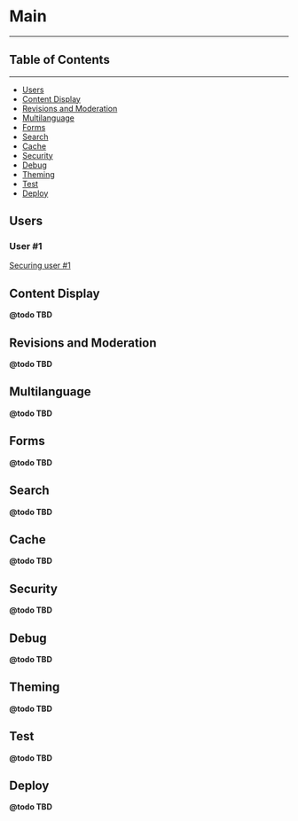 # Main
* * *

## Table of Contents
* * *

- [Users](#users)
- [Content Display](#content)
- [Revisions and Moderation](#revision)
- [Multilanguage](#multilanguage)
- [Forms](#forms)
- [Search](#search)
- [Cache](#cache)
- [Security](#security)
- [Debug](#debug)
- [Theming](#theming)
- [Test](#testing)
- [Deploy](#deployment)

## Users

### User #1

[Securing user #1](https://www.drupal.org/node/947312)

## Content Display

**@todo TBD**

## Revisions and Moderation

**@todo TBD**

## Multilanguage

**@todo TBD**

## Forms

**@todo TBD**

## Search

**@todo TBD**

## Cache

**@todo TBD**

## Security

**@todo TBD**

## Debug

**@todo TBD**

## Theming

**@todo TBD**

## Test

**@todo TBD**

## Deploy

**@todo TBD**
